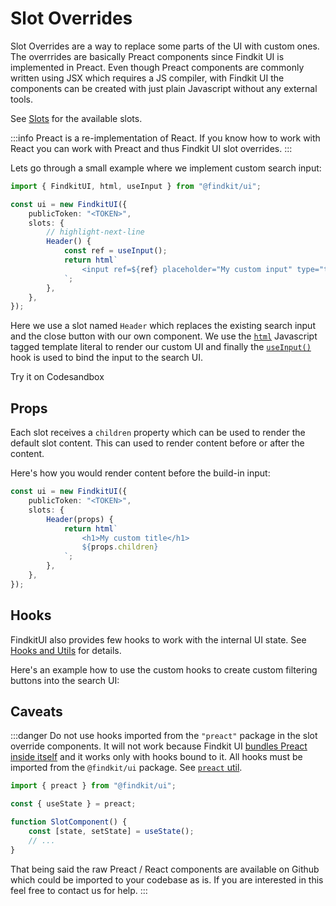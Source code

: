 # Slot Overrides

Slot Overrides are a way to replace some parts of the UI with custom ones. The
overrrides are basically Preact components since Findkit UI is implemented in
Preact. Even though Preact components are commonly written using JSX which
requires a JS compiler, with Findkit UI the components can be created
with just plain Javascript without any external tools.

See [Slots](/ui/slot-overrides/slots) for the available slots.

:::info
Preact is a re-implementation of React. If you know how to work with React you
can work with Preact and thus Findkit UI slot overrides.
:::

Lets go through a small example where we implement custom search input:

```ts
import { FindkitUI, html, useInput } from "@findkit/ui";

const ui = new FindkitUI({
	publicToken: "<TOKEN>",
	slots: {
		// highlight-next-line
		Header() {
			const ref = useInput();
			return html`
				<input ref=${ref} placeholder="My custom input" type="text" />
			`;
		},
	},
});
```

Here we use a slot named `Header` which replaces the existing search input and
the close button with our own component. We use the
[`html`](/ui/slot-overrides/hooks#html) Javascript tagged template literal to
render our custom UI and finally the
[`useInput()`](/ui/slot-overrides/hooks#useinput) hook is used to bind the input
to the search UI.

Try it on Codesandbox

<Codesandbox example="static/custom-input" />

## Props

Each slot receives a `children` property which can be used to render the default
slot content. This can used to render content before or after the content.

Here's how you would render content before the build-in input:

```ts
const ui = new FindkitUI({
	publicToken: "<TOKEN>",
	slots: {
		Header(props) {
			return html`
				<h1>My custom title</h1>
				${props.children}
			`;
		},
	},
});
```

## Hooks

FindkitUI also provides few hooks to work with the internal UI state. See [Hooks
and Utils](/ui/slot-overrides/hooks) for details.

Here's an example how to use the custom hooks to create custom filtering buttons
into the search UI:

<Codesandbox example="static/use-params" />

## Caveats

:::danger
Do not use hooks imported from the `"preact"` package in the slot override
components. It will not work because Findkit UI [bundles Preact inside
itself](/ui/tech) and it works only with hooks bound to it. All hooks must be
imported from the `@findkit/ui` package. See [`preact`
util](/ui/slot-overrides/hooks#html).

```ts
import { preact } from "@findkit/ui";

const { useState } = preact;

function SlotComponent() {
	const [state, setState] = useState();
	// ...
}
```

That being said the raw Preact / React components are available on Github which
could be imported to your codebase as is. If you are interested in this feel free to
contact us for help.
:::

